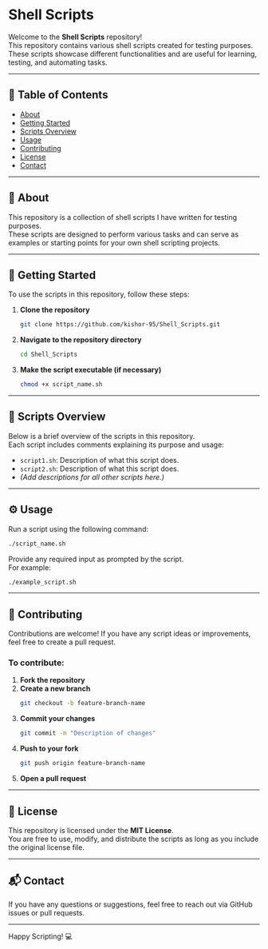# Shell Scripts

Welcome to the **Shell Scripts** repository!  
This repository contains various shell scripts created for testing purposes. These scripts showcase different functionalities and are useful for learning, testing, and automating tasks.

---

## 📑 Table of Contents

- [About](#about)
- [Getting Started](#getting-started)
- [Scripts Overview](#scripts-overview)
- [Usage](#usage)
- [Contributing](#contributing)
- [License](#license)
- [Contact](#contact)

---

## 📘 About

This repository is a collection of shell scripts I have written for testing purposes.  
These scripts are designed to perform various tasks and can serve as examples or starting points for your own shell scripting projects.

---

## 🚀 Getting Started

To use the scripts in this repository, follow these steps:

1. **Clone the repository**
   ```bash
   git clone https://github.com/kishor-95/Shell_Scripts.git
   ```

2. **Navigate to the repository directory**  
   ```bash
   cd Shell_Scripts
   ```

3. **Make the script executable (if necessary)**  
   ```bash
   chmod +x script_name.sh
   ```

---

## 📂 Scripts Overview

Below is a brief overview of the scripts in this repository.  
Each script includes comments explaining its purpose and usage:

- `script1.sh`: Description of what this script does.
- `script2.sh`: Description of what this script does.
- _(Add descriptions for all other scripts here.)_

---

## ⚙️ Usage

Run a script using the following command:

```bash
./script_name.sh
```

Provide any required input as prompted by the script.  
For example:

```bash
./example_script.sh
```

---

## 🤝 Contributing

Contributions are welcome! If you have any script ideas or improvements, feel free to create a pull request.

### To contribute:

1. **Fork the repository**
2. **Create a new branch**  
   ```bash
   git checkout -b feature-branch-name
   ```
3. **Commit your changes**  
   ```bash
   git commit -m "Description of changes"
   ```
4. **Push to your fork**  
   ```bash
   git push origin feature-branch-name
   ```
5. **Open a pull request**

---

## 📄 License

This repository is licensed under the **MIT License**.  
You are free to use, modify, and distribute the scripts as long as you include the original license file.

---

## 📬 Contact

If you have any questions or suggestions, feel free to reach out via GitHub issues or pull requests.

---

Happy Scripting! 💻
